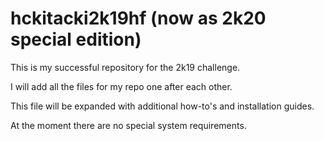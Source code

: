 # hckitacki2k19hf (now as 2k20 special edition)

This is my successful repository for the 2k19 challenge.

I will add all the files for my repo one after each other.

This file will be expanded with additional how-to's and installation guides.

At the moment there are no special system requirements.
